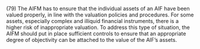 (79) The AIFM has to ensure that the individual assets of an AIF have been valued properly, in line with the valuation policies and procedures. For some assets, especially complex and illiquid financial instruments, there is a higher risk of inappropriate valuation. To address this type of situation, the AIFM should put in place sufficient controls to ensure that an appropriate degree of objectivity can be attached to the value of the AIF’s assets.